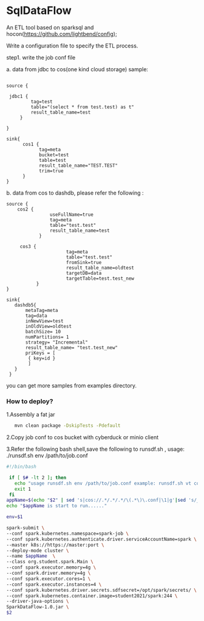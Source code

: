 # SqlDataFlow

An ETL tool based on sparksql and hocon(https://github.com/lightbend/config);

Write a configuration file to specify the ETL process.

step1. write the job conf file 

a. data from jdbc to cos(one kind cloud storage) sample:

```hocon

source {

 jdbc1 {
         tag=test
         table="(select * from test.test) as t"
         result_table_name=test
     }

}

sink{
      cos1 {
            tag=meta
            bucket=test
            table=test
            result_table_name="TEST.TEST"
            trim=true
      }
}

```
b. data from cos to dashdb, please refer the following :
```hocon
source {
    cos2 {
                useFullName=true
                tag=meta
                table="test.test"
                result_table_name=test
            }

     cos3 {
                      tag=meta
                      table="test.test"
                      fromSink=true
                      result_table_name=oldtest
                      targetDB=data
                      targetTable=test.test_new
           }
}

sink{
   dashdb5{
       metaTag=meta
       tag=data
       inNewView=test
       inOldView=oldtest
       batchSize= 10
       numPartitions= 1
       strategy= "Incremental"
       result_table_name= "test.test_new"
       priKeys = [
        { key=id }
        ]
   }
 }

```

you can get more samples from examples directory.

### How to deploy?
1.Assembly a fat jar
```bash
   mvn clean package -DskipTests -Pdefault
```

2.Copy job conf to cos bucket with cyberduck or minio client

3.Refer the following bash shell,save the following to runsdf.sh ,
usage: ./runsdf.sh env /path/to/job.conf
```bash 
#!/bin/bash

 if [ $# -lt 2 ]; then
   echo "usage runsdf.sh env /path/to/job.conf example: runsdf.sh vt cos://dsw-data-project-vt/dataflow/examples/jdbc2costest.conf"
   exit 1
 fi
appName=$(echo "$2" | sed 's|cos://.*/.*/.*/\(.*\)\.conf|\1|g'|sed 's/_//')
echo "$appName is start to run......"

env=$1

spark-submit \
--conf spark.kubernetes.namespace=spark-job \
--conf spark.kubernetes.authenticate.driver.serviceAccountName=spark \
--master k8s://https://master:port \
--deploy-mode cluster \
--name $appName  \
--class org.student.spark.Main \
--conf spark.executor.memory=4g \
--conf spark.driver.memory=4g \
--conf spark.executor.cores=1 \
--conf spark.executor.instances=4 \
--conf spark.kubernetes.driver.secrets.sdfsecret=/opt/spark/secrets/ \
--conf spark.kubernetes.container.image=student2021/spark:244 \
--driver-java-options \
SparkDataFlow-1.0.jar \
$2
```